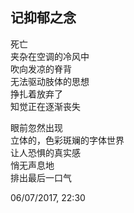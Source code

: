 ## 记抑郁之念

死亡<br>
夹杂在空调的冷风中<br>
吹向发凉的脊背<br>
无法驱动肢体的思想<br>
挣扎着放弃了<br>
知觉正在逐渐丧失<br>

眼前忽然出现<br>
立体的，色彩斑斓的字体世界<br>
让人恐惧的真实感<br>
悄无声息地<br>
排出最后一口气<br>

06/07/2017, 22:30
